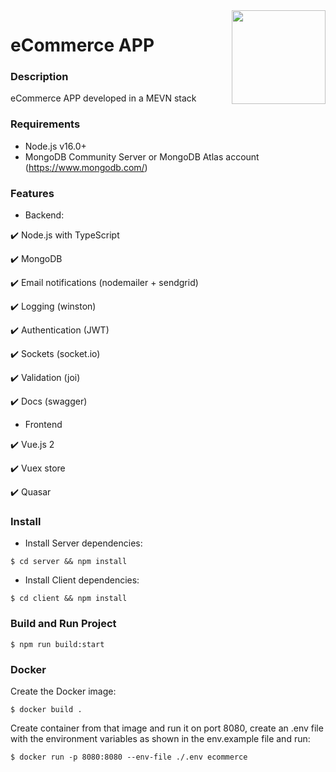 <img src="https://ugeek.github.io/blog/images-blog/node.png" width="150px" align="right" />

# eCommerce APP 

### **Description**

eCommerce APP developed in a MEVN stack

### **Requirements**

- Node.js v16.0+
- MongoDB Community Server or MongoDB Atlas account (https://www.mongodb.com/)

### **Features**

- Backend:

✔️ Node.js with TypeScript

✔️ MongoDB

✔️ Email notifications (nodemailer + sendgrid)

✔️ Logging (winston)

✔️ Authentication (JWT)

✔️ Sockets (socket.io)

✔️ Validation (joi)

✔️ Docs (swagger)

- Frontend

✔️ Vue.js 2

✔️ Vuex store

✔️ Quasar


### **Install**

- Install Server dependencies:

```console
$ cd server && npm install
```

- Install Client dependencies:

```console
$ cd client && npm install
```

### **Build and Run Project**

```console
$ npm run build:start
```

### Docker

Create the Docker image:
```console
$ docker build .
```

Create container from that image and run it on port 8080, create an .env file with the environment variables as shown in the env.example file and run:
```console
$ docker run -p 8080:8080 --env-file ./.env ecommerce
```
